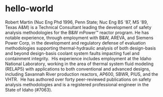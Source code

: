 # hello-world



Robert Martin (Nuc Eng Phd
1996, Penn State; Nuc Eng BS ‘87, MS ‘89, Texas A&M) is a Technical
Consultant leading the development of safety analysis methodologies for the
B&W mPower™ reactor program. He has notable experience, through employment with
B&W, AREVA, and Siemens Power Corp, in the development and regulatory
defense of evaluation methodologies supporting thermal-hydraulic analysis of
both design-basis and beyond design-basis coolant system faults impacting fuel
and containment integrity.  His experience includes employment at the Idaho 
National Laboratory, working in the area of thermal system fluid modeling 
(RELAP5) with applications to both conventional and advanced designs, including
Savannah River production reactors, AP600, SBWR, PIUS, and the VHTR.  He has 
authored over forty peer-reviewed publications on safety analysis methodologies
and is a registered professional engineer in the State of Idaho (#7063).
